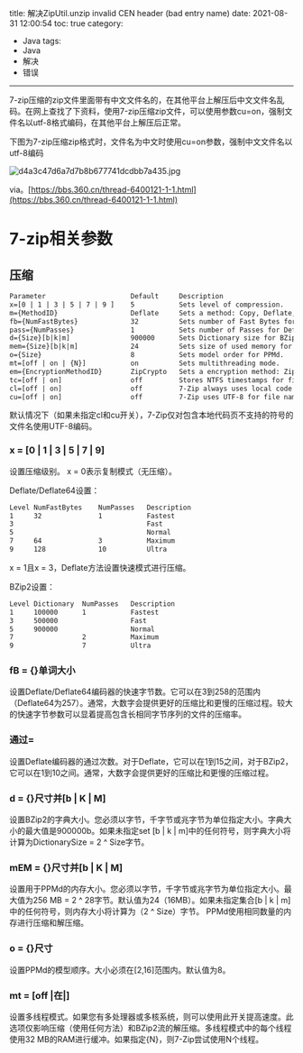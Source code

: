title: 解决ZipUtil.unzip invalid CEN header (bad entry name)
date: 2021-08-31 12:00:54
toc: true
category:
 - Java
tags:
 - Java
 - 解决
 - 错误
---

7-zip压缩的zip文件里面带有中文文件名的，在其他平台上解压后中文文件名乱码。在网上查找了下资料，使用7-zip压缩zip文件，可以使用参数cu=on，强制文件名以utf-8格式编码，在其他平台上解压后正常。

下图为7-zip压缩zip格式时，文件名为中文时使用cu=on参数，强制中文文件名以utf-8编码

![d4a3c47d6a7d7b8b677741dcdbb7a435.jpg](https://b3logfile.com/file/2021/08/d4a3c47d6a7d7b8b677741dcdbb7a435-6d049e89.jpg)


<!-- more -->


via。[https://bbs.360.cn/thread-6400121-1-1.html](https://bbs.360.cn/thread-6400121-1-1.html)

# 7-zip相关参数

## 压缩

```default
Parameter                     Default     Description
x=[0 | 1 | 3 | 5 | 7 | 9 ]    5           Sets level of compression.
m={MethodID}                  Deflate     Sets a method: Copy, Deflate, Deflate64, BZip2, LZMA, PPMd.
fb={NumFastBytes}             32          Sets number of Fast Bytes for Deflate encoder.
pass={NumPasses}              1           Sets number of Passes for Deflate encoder.
d={Size}[b|k|m]               900000      Sets Dictionary size for BZip2
mem={Size}[b|k|m]             24          Sets size of used memory for PPMd.
o={Size}                      8           Sets model order for PPMd.
mt=[off | on | {N}]           on          Sets multithreading mode.
em={EncryptionMethodID}       ZipCrypto   Sets a encryption method: ZipCrypto, AES128, AES192, AES256
tc=[off | on]                 off         Stores NTFS timestamps for files: Modification time, Creation time, Last access time.
cl=[off | on]                 off         7-Zip always uses local code page for file names.
cu=[off | on]                 off         7-Zip uses UTF-8 for file names that contain non-ASCII symbols.
```

默认情况下（如果未指定cl和cu开关），7-Zip仅对包含本地代码页不支持的符号的文件名使用UTF-8编码。

### x = [0 | 1 | 3 | 5 | 7 | 9]

设置压缩级别。 x = 0表示复制模式（无压缩）。

Deflate/Deflate64设置：

```default
Level NumFastBytes    NumPasses   Description
1     32              1           Fastest
3                                 Fast
5                                 Normal
7     64              3           Maximum
9     128             10          Ultra
```

x = 1且x = 3，Deflate方法设置快速模式进行压缩。

BZip2设置：

```default
Level Dictionary  NumPasses   Description
1     100000      1           Fastest
3     500000                  Fast
5     900000                  Normal
7                 2           Maximum
9                 7           Ultra
```

### fB = {}单词大小

设置Deflate/Deflate64编码器的快速字节数。它可以在3到258的范围内（Deflate64为257）。通常，大数字会提供更好的压缩比和更慢的压缩过程。较大的快速字节参数可以显着提高包含长相同字节序列的文件的压缩率。

### 通过=

设置Deflate编码器的通过次数。对于Deflate，它可以在1到15之间，对于BZip2，它可以在1到10之间。通常，大数字会提供更好的压缩比和更慢的压缩过程。

### d = {}尺寸并[b | K | M]

设置BZip2的字典大小。您必须以字节，千字节或兆字节为单位指定大小。字典大小的最大值是900000b。如果未指定set [b | k | m]中的任何符号，则字典大小将计算为DictionarySize = 2 ^ Size字节。

### mEM = {}尺寸并[b | K | M]

设置用于PPMd的内存大小。您必须以字节，千字节或兆字节为单位指定大小。最大值为256 MB = 2 ^ 28字节。默认值为24（16MB）。如果未指定集合[b | k | m]中的任何符号，则内存大小将计算为（2 ^ Size）字节。 PPMd使用相同数量的内存进行压缩和解压缩。

### o = {}尺寸

设置PPMd的模型顺序。大小必须在[2,16]范围内。默认值为8。

### mt = [off |在|]

设置多线程模式。如果您有多处理器或多核系统，则可以使用此开关提高速度。此选项仅影响压缩（使用任何方法）和BZip2流的解压缩。多线程模式中的每个线程使用32 MB的RAM进行缓冲。如果指定{N}，则7-Zip尝试使用N个线程。
